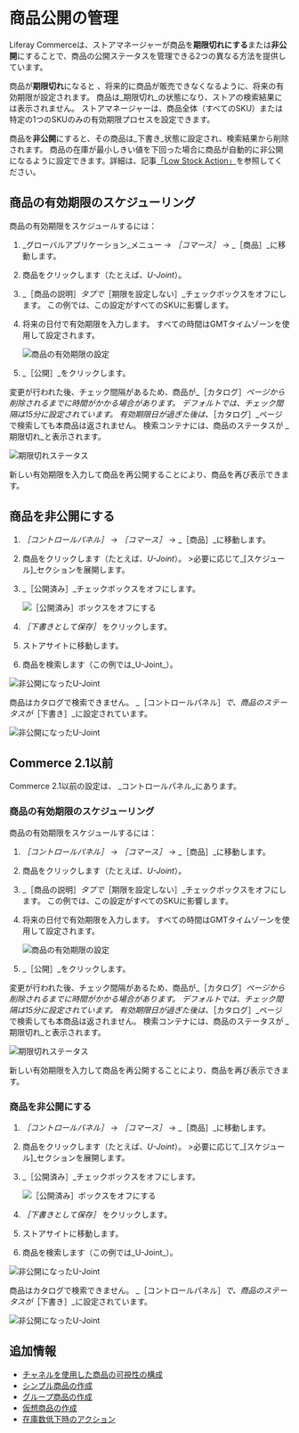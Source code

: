 # 商品公開の管理

Liferay Commerceは、ストアマネージャーが商品を**期限切れにする**または**非公開**にすることで、商品の公開ステータスを管理できる2つの異なる方法を提供しています。

商品が**期限切れ**になると 、将来的に商品が販売できなくなるように、将来の有効期限が設定されます。 商品は_期限切れ_の状態になり、ストアの検索結果には表示されません。 ストアマネージャーは、商品全体（すべてのSKU）または特定の1つのSKUのみの有効期限プロセスを設定できます。

商品を**非公開**にすると、その商品は_下書き_状態に設定され、検索結果から削除されます。 商品の在庫が最小しきい値を下回った場合に商品が自動的に非公開になるように設定できます。詳細は、記事[「Low Stock Action」](./low-stock-action.md)を参照してください。

## 商品の有効期限のスケジューリング

商品の有効期限をスケジュールするには：

1. _グローバルアプリケーション_メニュー → _［コマース］_ → _［商品］_に移動します。
1. 商品をクリックします（たとえば、_U-Joint_）。
1. _［商品の説明］_タブで_［期限を設定しない］_チェックボックスをオフにします。 この例では、この設定がすべてのSKUに影響します。
1. 将来の日付で有効期限を入力します。 すべての時間はGMTタイムゾーンを使用して設定されます。

    ![商品の有効期限の設定](./managing-product-publication/images/03.png)

1. _［公開］_をクリックします。

変更が行われた後、チェック間隔があるため、商品が_［カタログ］_ページから削除されるまでに時間がかかる場合があります。 デフォルトでは、チェック間隔は15分に設定されています。 有効期限日が過ぎた後は、_［カタログ］_ページで検索しても本商品は返されません。 検索コンテナには、商品のステータスが _期限切れ_と表示されます。

![期限切れステータス](./managing-product-publication/images/04.png)

新しい有効期限を入力して商品を再公開することにより、商品を再び表示できます。

## 商品を非公開にする

1. _［コントロールパネル］_ → _［コマース］_ → _［商品］_に移動します。
1. 商品をクリックします（たとえば、_U-Joint_）。 >必要に応じて_[スケジュール]_セクションを展開します。
1. _［公開済み］_チェックボックスをオフにします。

    ![［公開済み］ボックスをオフにする](./managing-product-publication/images/01.png)

1. _［下書きとして保存］_ をクリックします。
1. ストアサイトに移動します。
1. 商品を検索します（この例では_U-Joint_）。

![非公開になったU-Joint](./managing-product-publication/images/02.png)

商品はカタログで検索できません。 _［コントロールパネル］_で、商品のステータスが_［下書き］_に設定されています。

![非公開になったU-Joint](./managing-product-publication/images/05.png)

## Commerce 2.1以前

Commerce 2.1以前の設定は、 _コントロールパネル_にあります。

### 商品の有効期限のスケジューリング

商品の有効期限をスケジュールするには：

1. _［コントロールパネル］_ → _［コマース］_ → _［商品］_に移動します。
1. 商品をクリックします（たとえば、_U-Joint_）。
1. _［商品の説明］_タブで_［期限を設定しない］_チェックボックスをオフにします。 この例では、この設定がすべてのSKUに影響します。
1. 将来の日付で有効期限を入力します。 すべての時間はGMTタイムゾーンを使用して設定されます。

    ![商品の有効期限の設定](./managing-product-publication/images/03.png)

1. _［公開］_をクリックします。

変更が行われた後、チェック間隔があるため、商品が_［カタログ］_ページから削除されるまでに時間がかかる場合があります。 デフォルトでは、チェック間隔は15分に設定されています。 有効期限日が過ぎた後は、_［カタログ］_ページで検索しても本商品は返されません。 検索コンテナには、商品のステータスが _期限切れ_と表示されます。

![期限切れステータス](./managing-product-publication/images/04.png)

新しい有効期限を入力して商品を再公開することにより、商品を再び表示できます。

### 商品を非公開にする

1. _［コントロールパネル］_ → _［コマース］_ → _［商品］_に移動します。
1. 商品をクリックします（たとえば、_U-Joint_）。 >必要に応じて_[スケジュール]_セクションを展開します。
1. _［公開済み］_チェックボックスをオフにします。

    ![［公開済み］ボックスをオフにする](./managing-product-publication/images/01.png)

1. _［下書きとして保存］_ をクリックします。
1. ストアサイトに移動します。
1. 商品を検索します（この例では_U-Joint_）。

![非公開になったU-Joint](./managing-product-publication/images/02.png)

商品はカタログで検索できません。 _［コントロールパネル］_で、商品のステータスが_［下書き］_に設定されています。

![非公開になったU-Joint](./managing-product-publication/images/05.png)

## 追加情報

* [チャネルを使用した商品の可視性の構成](../store-management/channels/configuring-product-visibility-using-channels.md)
* [シンプル商品の作成](../product-management/creating-and-managing-products/product-types/creating-a-simple-product.md)
* [グループ商品の作成](../product-management/creating-and-managing-products/product-types/creating-a-grouped-product.md)
* [仮想商品の作成](../product-management/creating-and-managing-products/product-types/creating-a-virtual-product.md)
* [在庫数低下時のアクション](./low-stock-action.md)
